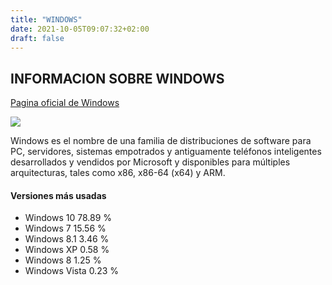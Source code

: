 ```yaml
---
title: "WINDOWS"
date: 2021-10-05T09:07:32+02:00
draft: false
---
```

## INFORMACION SOBRE WINDOWS
[Pagina oficial de Windows](https://www.microsoft.com/es-es/windows)

![](https://images7.alphacoders.com/103/1037699.jpg)

Windows es el nombre de una familia de distribuciones de software para PC, servidores, sistemas empotrados y antiguamente teléfonos inteligentes desarrollados y vendidos por Microsoft y disponibles para múltiples arquitecturas, tales como x86, x86-64 (x64) y ARM.

#### Versiones más usadas
- Windows 10 78.89 %
- Windows 7 15.56 %
- Windows 8.1 3.46 %
- Windows XP 0.58 %
- Windows 8 1.25 %
- Windows Vista 0.23 %